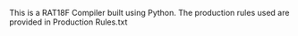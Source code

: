 This is a RAT18F Compiler built using Python.
The production rules used are provided in Production Rules.txt
